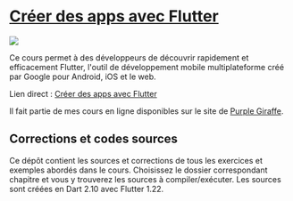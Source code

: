 # [Créer des apps avec Flutter](https://www.purplegiraffe.fr/p/creer-des-apps-flutter-2020?utm_source=mbritto&utm_medium=github)
[![](https://www.filepicker.io/api/file/FGcSVtAyThWjD9t5tWng)](https://www.purplegiraffe.fr/p/creer-des-apps-flutter-2020?utm_source=mbritto&utm_medium=github)

Ce cours permet à des développeurs de découvrir rapidement et efficacement Flutter, l'outil de développement mobile multiplateforme créé par Google pour Android, iOS et le web.

Lien direct : [Créer des apps avec Flutter](https://www.purplegiraffe.fr/p/creer-des-apps-flutter-2020?utm_source=mbritto&utm_medium=github)

Il fait partie de mes cours en ligne disponibles sur le site de [Purple Giraffe](https://www.purplegiraffe.fr/?utm_source=mbritto&utm_medium=github).

## Corrections et codes sources

Ce dépôt contient les sources et corrections de tous les exercices et exemples abordés dans le cours.
Choisissez le dossier correspondant chapitre et vous y trouverez les sources à compiler/exécuter.
Les sources sont créées en Dart 2.10 avec Flutter 1.22.
